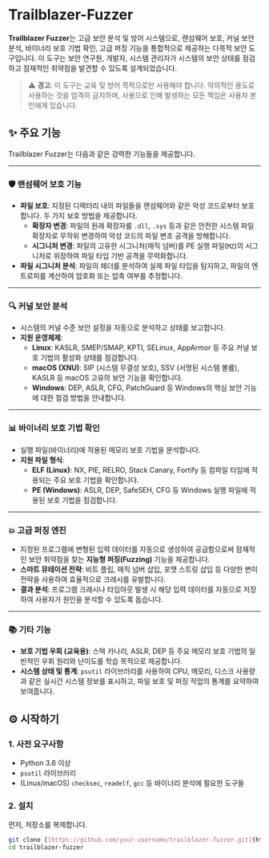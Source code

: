 # Trailblazer-Fuzzer

**Trailblazer Fuzzer**는 고급 보안 분석 및 방어 시스템으로, 랜섬웨어 보호, 커널 보안 분석, 바이너리 보호 기법 확인, 고급 퍼징 기능을 통합적으로 제공하는 다목적 보안 도구입니다. 이 도구는 보안 연구원, 개발자, 시스템 관리자가 시스템의 보안 상태를 점검하고 잠재적인 취약점을 발견할 수 있도록 설계되었습니다.

> ⚠️ **경고**: 이 도구는 교육 및 방어 목적으로만 사용해야 합니다. 악의적인 용도로 사용하는 것을 엄격히 금지하며, 사용으로 인해 발생하는 모든 책임은 사용자 본인에게 있습니다.

## ✨ 주요 기능

Trailblazer Fuzzer는 다음과 같은 강력한 기능들을 제공합니다.

---

### 🛡️ 랜섬웨어 보호 기능
- **파일 보호**: 지정된 디렉터리 내의 파일들을 랜섬웨어와 같은 악성 코드로부터 보호합니다. 두 가지 보호 방법을 제공합니다.
  - **확장자 변경**: 파일의 원래 확장자를 `.dll`, `.sys` 등과 같은 안전한 시스템 파일 확장자로 무작위 변경하여 악성 코드의 파일 변조 공격을 방해합니다.
  - **시그니처 변경**: 파일의 고유한 시그니처(매직 넘버)를 PE 실행 파일(`MZ`)의 시그니처로 위장하여 파일 타입 기반 공격을 무력화합니다.
- **파일 시그니처 분석**: 파일의 헤더를 분석하여 실제 파일 타입을 탐지하고, 파일의 엔트로피를 계산하여 암호화 또는 압축 여부를 추정합니다.

---

### 🔍 커널 보안 분석
- 시스템의 커널 수준 보안 설정을 자동으로 분석하고 상태를 보고합니다.
- **지원 운영체제**:
  - **Linux**: KASLR, SMEP/SMAP, KPTI, SELinux, AppArmor 등 주요 커널 보호 기법의 활성화 상태를 점검합니다.
  - **macOS (XNU)**: SIP (시스템 무결성 보호), SSV (서명된 시스템 볼륨), KASLR 등 macOS 고유의 보안 기능을 확인합니다.
  - **Windows**: DEP, ASLR, CFG, PatchGuard 등 Windows의 핵심 보안 기능에 대한 점검 방법을 안내합니다.

---

### 📊 바이너리 보호 기법 확인
- 실행 파일(바이너리)에 적용된 메모리 보호 기법을 분석합니다.
- **지원 파일 형식**:
  - **ELF (Linux)**: NX, PIE, RELRO, Stack Canary, Fortify 등 컴파일 타임에 적용되는 주요 보호 기법을 확인합니다.
  - **PE (Windows)**: ASLR, DEP, SafeSEH, CFG 등 Windows 실행 파일에 적용된 보호 기법을 점검합니다.

---

### 💥 고급 퍼징 엔진
- 지정된 프로그램에 변형된 입력 데이터를 자동으로 생성하여 공급함으로써 잠재적인 보안 취약점을 찾는 **지능형 퍼징(Fuzzing)** 기능을 제공합니다.
- **스마트 뮤테이션 전략**: 비트 플립, 매직 넘버 삽입, 포맷 스트링 삽입 등 다양한 변이 전략을 사용하여 효율적으로 크래시를 유발합니다.
- **결과 분석**: 프로그램 크래시나 타임아웃 발생 시 해당 입력 데이터를 자동으로 저장하여 사용자가 원인을 분석할 수 있도록 돕습니다.

---

### 📚 기타 기능
- **보호 기법 우회 (교육용)**: 스택 카나리, ASLR, DEP 등 주요 메모리 보호 기법의 일반적인 우회 원리와 난이도를 학습 목적으로 제공합니다.
- **시스템 상태 및 통계**: `psutil` 라이브러리를 사용하여 CPU, 메모리, 디스크 사용량과 같은 실시간 시스템 정보를 표시하고, 파일 보호 및 퍼징 작업의 통계를 요약하여 보여줍니다.

## ⚙️ 시작하기

### 1. 사전 요구사항
- Python 3.6 이상
- `psutil` 라이브러리
- (Linux/macOS) `checksec`, `readelf`, `gcc` 등 바이너리 분석에 필요한 도구들

### 2. 설치
먼저, 저장소를 복제합니다.
```bash
git clone [[https://github.com/your-username/trailblazer-fuzzer.git](https://github.com/your-username/trailblazer-fuzzer.git)](https://github.com/Trailblazer-2/Trailblazer-Fuzzer.git)
cd trailblazer-fuzzer
```
